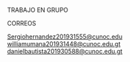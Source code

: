 TRABAJO EN GRUPO

CORREOS

Sergiohernandez201931555@cunoc.edu
williamumana201931448@cunoc.edu.gt
danielbautista201930588@cunoc.edu.gt
